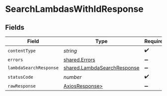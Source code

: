 # SearchLambdasWithIdResponse


## Fields

| Field                                                                      | Type                                                                       | Required                                                                   | Description                                                                |
| -------------------------------------------------------------------------- | -------------------------------------------------------------------------- | -------------------------------------------------------------------------- | -------------------------------------------------------------------------- |
| `contentType`                                                              | *string*                                                                   | :heavy_check_mark:                                                         | N/A                                                                        |
| `errors`                                                                   | [shared.Errors](../../models/shared/errors.md)                             | :heavy_minus_sign:                                                         | Error                                                                      |
| `lambdaSearchResponse`                                                     | [shared.LambdaSearchResponse](../../models/shared/lambdasearchresponse.md) | :heavy_minus_sign:                                                         | Success                                                                    |
| `statusCode`                                                               | *number*                                                                   | :heavy_check_mark:                                                         | N/A                                                                        |
| `rawResponse`                                                              | [AxiosResponse>](https://axios-http.com/docs/res_schema)                   | :heavy_minus_sign:                                                         | N/A                                                                        |